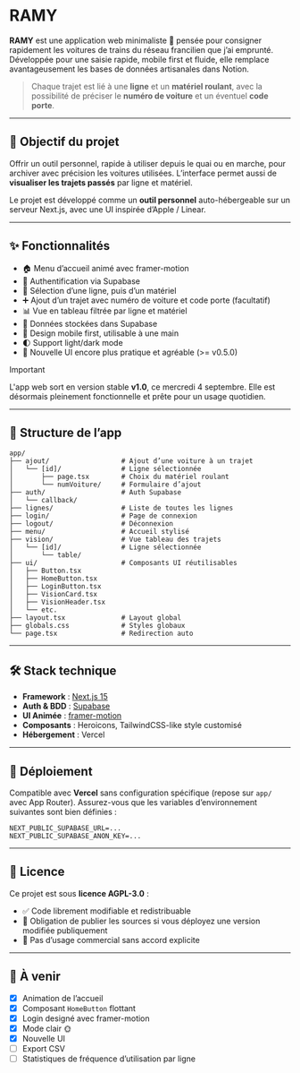 # RAMY

**RAMY** est une application web minimaliste 🚆 pensée pour consigner rapidement les voitures de trains du réseau francilien que j’ai emprunté. Développée pour une saisie rapide, mobile first et fluide, elle remplace avantageusement les bases de données artisanales dans Notion.

> Chaque trajet est lié à une **ligne** et un **matériel roulant**, avec la possibilité de préciser le **numéro de voiture** et un éventuel **code porte**.

---

## 🎯 Objectif du projet

Offrir un outil personnel, rapide à utiliser depuis le quai ou en marche, pour archiver avec précision les voitures utilisées. L’interface permet aussi de **visualiser les trajets passés** par ligne et matériel.

Le projet est développé comme un **outil personnel** auto-hébergeable sur un serveur Next.js, avec une UI inspirée d’Apple / Linear.

---

## ✨ Fonctionnalités

* 🏠 Menu d’accueil animé avec framer-motion
* 🔐 Authentification via Supabase
* 🚆 Sélection d’une ligne, puis d’un matériel
* ➕ Ajout d’un trajet avec numéro de voiture et code porte (facultatif)
* 📊 Vue en tableau filtrée par ligne et matériel
* 💾 Données stockées dans Supabase
* 📱 Design mobile first, utilisable à une main
* 🌓 Support light/dark mode
* 🎉 Nouvelle UI encore plus pratique et agréable (>= v0.5.0)

> [!IMPORTANT]  
> L'app web sort en version stable **v1.0**, ce mercredi 4 septembre. 
> Elle est désormais pleinement fonctionnelle et prête pour un usage quotidien.

---

## 🧱 Structure de l’app

```
app/
├── ajout/                  # Ajout d’une voiture à un trajet
│   └── [id]/               # Ligne sélectionnée
│       ├── page.tsx        # Choix du matériel roulant
│       └── numVoiture/     # Formulaire d’ajout
├── auth/                   # Auth Supabase
│   └── callback/
├── lignes/                 # Liste de toutes les lignes
├── login/                  # Page de connexion
├── logout/                 # Déconnexion
├── menu/                   # Accueil stylisé
├── vision/                 # Vue tableau des trajets
│   └── [id]/               # Ligne sélectionnée
│       └── table/
├── ui/                     # Composants UI réutilisables
│   ├── Button.tsx
│   ├── HomeButton.tsx
│   ├── LoginButton.tsx
│   ├── VisionCard.tsx
│   ├── VisionHeader.tsx
│   └── etc.
├── layout.tsx              # Layout global
├── globals.css             # Styles globaux
└── page.tsx                # Redirection auto
```

---

## 🛠️ Stack technique

* **Framework** : [Next.js 15](https://nextjs.org/)
* **Auth & BDD** : [Supabase](https://supabase.com/)
* **UI Animée** : [framer-motion](https://www.framer.com/motion/)
* **Composants** : Heroicons, TailwindCSS-like style customisé
* **Hébergement** : Vercel

---

## 🚀 Déploiement

Compatible avec **Vercel** sans configuration spécifique (repose sur `app/` avec App Router).
Assurez-vous que les variables d’environnement suivantes sont bien définies :

```env
NEXT_PUBLIC_SUPABASE_URL=...
NEXT_PUBLIC_SUPABASE_ANON_KEY=...
```

---

## 🧾 Licence

Ce projet est sous **licence AGPL-3.0** :

* ✅ Code librement modifiable et redistribuable
* 📢 Obligation de publier les sources si vous déployez une version modifiée publiquement
* 🚫 Pas d’usage commercial sans accord explicite

---

## 📌 À venir

* [x] Animation de l’accueil
* [x] Composant `HomeButton` flottant
* [x] Login designé avec framer-motion
* [x] Mode clair 🌞
* [x] Nouvelle UI
* [ ] Export CSV
* [ ] Statistiques de fréquence d’utilisation par ligne